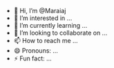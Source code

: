 - 👋 Hi, I’m @Maraiaj
- 👀 I’m interested in ...
- 🌱 I’m currently learning ...
- 💞️ I’m looking to collaborate on ...
- 📫 How to reach me ...
- 😄 Pronouns: ...
- ⚡ Fun fact: ...

<!---
Maraiaj/Maraiaj is a ✨ special ✨ repository because its `README.md` (this file) appears on your GitHub profile.
You can click the Preview link to take a look at your changes.
--->
